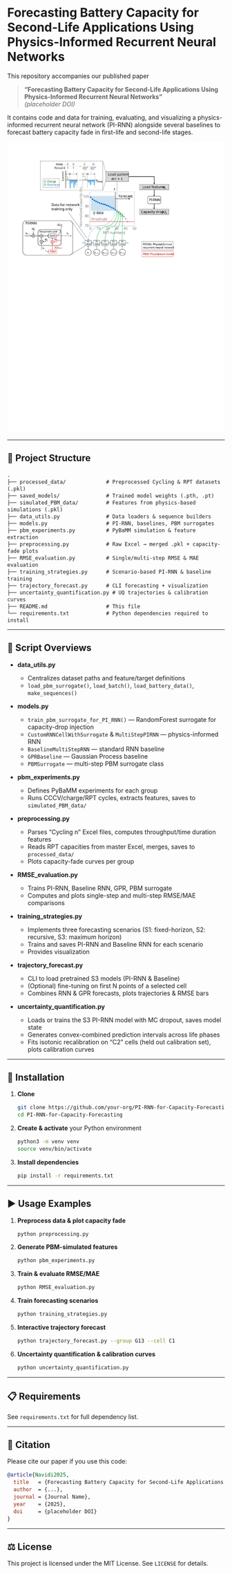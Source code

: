 # Forecasting Battery Capacity for Second-Life Applications Using Physics-Informed Recurrent Neural Networks

This repository accompanies our published paper  
> **“Forecasting Battery Capacity for Second-Life Applications Using Physics-Informed Recurrent Neural Networks”**  
> *(placeholder DOI)*  

It contains code and data for training, evaluating, and visualizing a physics-informed recurrent neural network (PI-RNN) alongside several baselines to forecast battery capacity fade in first-life and second-life stages.

![Graphical Abstract](figures/graphical_abstract.svg)

---

## 🚀 Project Structure

```
.
├── processed_data/             # Preprocessed Cycling & RPT datasets (.pkl)
├── saved_models/               # Trained model weights (.pth, .pt)
├── simulated_PBM_data/         # Features from physics-based simulations (.pkl)
├── data_utils.py               # Data loaders & sequence builders
├── models.py                   # PI-RNN, baselines, PBM surrogates
├── pbm_experiments.py          # PyBaMM simulation & feature extraction
├── preprocessing.py            # Raw Excel → merged .pkl + capacity-fade plots
├── RMSE_evaluation.py          # Single/multi-step RMSE & MAE evaluation
├── training_strategies.py      # Scenario-based PI-RNN & baseline training
├── trajectory_forecast.py      # CLI forecasting + visualization
├── uncertainty_quantification.py # UQ trajectories & calibration curves
├── README.md                   # This file
└── requirements.txt            # Python dependencies required to install
```

---

## 📄 Script Overviews

- **data_utils.py**  
  - Centralizes dataset paths and feature/target definitions  
  - `load_pbm_surrogate()`, `load_batch()`, `load_battery_data()`, `make_sequences()`

- **models.py**  
  - `train_pbm_surrogate_for_PI_RNN()` — RandomForest surrogate for capacity-drop injection  
  - `CustomRNNCellWithSurrogate` & `MultiStepPIRNN` — physics-informed RNN  
  - `BaselineMultiStepRNN` — standard RNN baseline  
  - `GPRBaseline` — Gaussian Process baseline  
  - `PBMSurrogate` — multi-step PBM surrogate class  

- **pbm_experiments.py**  
  - Defines PyBaMM experiments for each group  
  - Runs CCCV/charge/RPT cycles, extracts features, saves to `simulated_PBM_data/`

- **preprocessing.py**  
  - Parses “Cycling n” Excel files, computes throughput/time duration features  
  - Reads RPT capacities from master Excel, merges, saves to `processed_data/`  
  - Plots capacity-fade curves per group

- **RMSE_evaluation.py**  
  - Trains PI-RNN, Baseline RNN, GPR, PBM surrogate   
  - Computes and plots single-step and multi-step RMSE/MAE comparisons

- **training_strategies.py**  
  - Implements three forecasting scenarios (S1: fixed-horizon, S2: recursive, S3: maximum horizon)  
  - Trains and saves PI-RNN and Baseline RNN for each scenario  
  - Provides visualization 

- **trajectory_forecast.py**  
  - CLI to load pretrained S3 models (PI-RNN & Baseline)  
  - (Optional) fine-tuning on first N points of a selected cell  
  - Combines RNN & GPR forecasts, plots trajectories & RMSE bars

- **uncertainty_quantification.py**  
  - Loads or trains the S3 PI-RNN model with MC dropout, saves model state  
  - Generates convex-combined prediction intervals across life phases  
  - Fits isotonic recalibration on “C2” cells (held out calibration set), plots calibration curves

---

## 🔧 Installation

1. **Clone**  
   ```bash
   git clone https://github.com/your-org/PI-RNN-for-Capacity-Forecasting.git
   cd PI-RNN-for-Capacity-Forecasting
   ```

2. **Create & activate** your Python environment  
   ```bash
   python3 -m venv venv
   source venv/bin/activate
   ```

3. **Install dependencies**  
   ```bash
   pip install -r requirements.txt
   ```

---

## ▶️ Usage Examples

1. **Preprocess data & plot capacity fade**  
   ```bash
   python preprocessing.py
   ```

2. **Generate PBM-simulated features**  
   ```bash
   python pbm_experiments.py
   ```

3. **Train & evaluate RMSE/MAE**  
   ```bash
   python RMSE_evaluation.py
   ```

4. **Train forecasting scenarios**  
   ```bash
   python training_strategies.py
   ```

5. **Interactive trajectory forecast**  
   ```bash
   python trajectory_forecast.py --group G13 --cell C1
   ```

6. **Uncertainty quantification & calibration curves**  
   ```bash
   python uncertainty_quantification.py
   ```

---

## 📋 Requirements

See `requirements.txt` for full dependency list.

---

## 📖 Citation

Please cite our paper if you use this code:

```bibtex
@article{Navidi2025,
  title   = {Forecasting Battery Capacity for Second-Life Applications Using Physics-Informed Recurrent Neural Networks},
  author  = {...},
  journal = {Journal Name},
  year    = {2025},
  doi     = {placeholder DOI}
}
```

---

## ⚖️ License

This project is licensed under the MIT License. See `LICENSE` for details.
